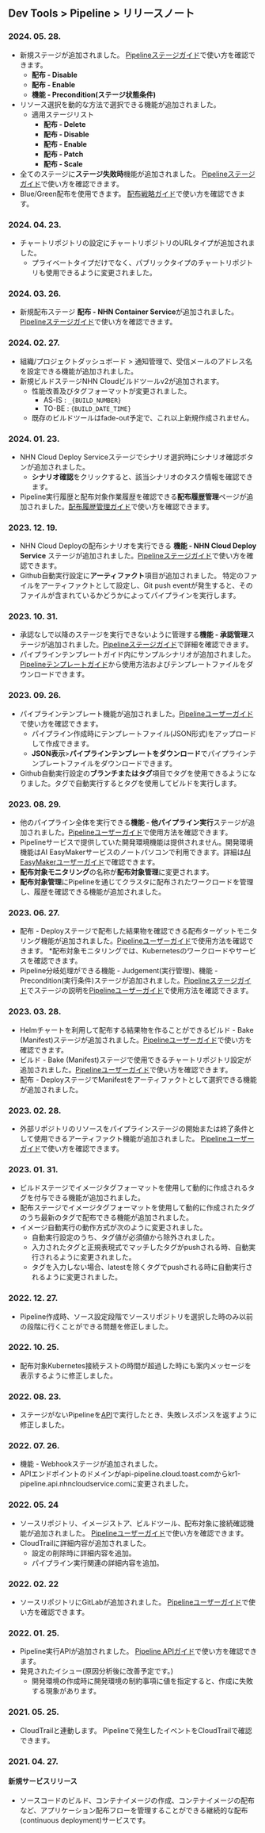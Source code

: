 ## Dev Tools > Pipeline > リリースノート

### 2024. 05. 28.
* 新規ステージが追加されました。 [Pipelineステージガイド](/Dev%20Tools/Pipeline/ja/stage-guide/)で使い方を確認できます。
    * **配布 - Disable**
    * **配布 - Enable**
    * **機能 - Precondition(ステージ状態条件)**
* リソース選択を動的な方法で選択できる機能が追加されました。
    * 適用ステージリスト
        * **配布 - Delete**
        * **配布 - Disable**
        * **配布 - Enable**
        * **配布 - Patch**
        * **配布 - Scale**
* 全てのステージに**ステージ失敗時**機能が追加されました。 [Pipelineステージガイド](/Dev%20Tools/Pipeline/ja/stage-guide/)で使い方を確認できます。
* Blue/Green配布を使用できます。 [配布戦略ガイド](/Dev%20Tools/Pipeline/ja/deploy-strategy-guide/)で使い方を確認できます。

### 2024. 04. 23.
* チャートリポジトリの設定にチャートリポジトリのURLタイプが追加されました。
  * プライベートタイプだけでなく、パブリックタイプのチャートリポジトリも使用できるように変更されました。

### 2024. 03. 26.
* 新規配布ステージ **配布 - NHN Container Service**が追加されました。 [Pipelineステージガイド](/Dev%20Tools/Pipeline/ja/stage-guide/)で使い方を確認できます。

### 2024. 02. 27.
* 組織/プロジェクトダッシュボード > 通知管理で、受信メールのアドレス名を設定できる機能が追加されました。
* 新規ビルドステージNHN Cloudビルドツールv2が追加されます。 
    * 性能改善及びタグフォーマットが変更されました。 
       * AS-IS : `_{BUILD_NUMBER}`
       * TO-BE : `{BUILD_DATE_TIME}`
    * 既存のビルドツールはfade-out予定で、これ以上新規作成されません。

### 2024. 01. 23.
* NHN Cloud Deploy Serviceステージでシナリオ選択時にシナリオ確認ボタンが追加されました。
    * **シナリオ確認**をクリックすると、該当シナリオのタスク情報を確認できます。
* Pipeline実行履歴と配布対象作業履歴を確認できる**配布履歴管理**ページが追加されました。[配布履歴管理ガイド](/Dev%20Tools/Pipeline/ja/deploy-history-management)で使い方を確認できます。

### 2023. 12. 19.
* NHN Cloud Deployの配布シナリオを実行できる **機能 - NHN Cloud Deploy Service** ステージが追加されました。[Pipelineステージガイド](/Dev%20Tools/Pipeline/ja/stage-guide/)で使い方を確認できます。
* Github自動実行設定に**アーティファクト**項目が追加されました。 特定のファイルをアーティファクトとして設定し、Git push eventが発生すると、そのファイルが含まれているかどうかによってパイプラインを実行します。

### 2023. 10. 31.
* 承認なしで以降のステージを実行できないように管理する**機能 - 承認管理**ステージが追加されました。[Pipelineステージガイド](/Dev%20Tools/Pipeline/ja/stage-guide/)で詳細を確認できます。
* パイプラインテンプレートガイド内にサンプルシナリオが追加されました。[Pipelineテンプレートガイド](/Dev%20Tools/Pipeline/ja/pipeline-management/#_2)から使用方法およびテンプレートファイルをダウンロードできます。

### 2023. 09. 26.
* パイプラインテンプレート機能が追加されました。[Pipelineユーザーガイド](/Dev%20Tools/Pipeline/ja/pipeline-management/#_1)で使い方を確認できます。
    * パイプライン作成時にテンプレートファイル(JSON形式)をアップロードして作成できます。
    * **JSON表示**>**パイプラインテンプレートをダウンロード**でパイプラインテンプレートファイルをダウンロードできます。
* Github自動実行設定の**ブランチまたはタグ**項目でタグを使用できるようになりました。タグで自動実行するとタグを使用してビルドを実行します。

### 2023. 08. 29.
* 他のパイプライン全体を実行できる**機能 - 他パイプライン実行**ステージが追加されました。[Pipelineユーザーガイド](/Dev%20Tools/Pipeline/ja/stage-guide/#_4)で使用方法を確認できます。
* Pipelineサービスで提供していた開発環境機能は提供されません。開発環境機能はAI EasyMakerサービスのノートパソコンで利用できます。詳細は[AI EasyMakerユーザーガイド](/Machine%20Learning/AI%20EasyMaker/ja/console-guide/#_2)で確認できます。
* **配布対象モニタリング**の名称が**配布対象管理**に変更されます。
* **配布対象管理**にPipelineを通じてクラスタに配布されたワークロードを管理し、履歴を確認できる機能が追加されました。

### 2023. 06. 27.
* 配布 - Deployステージで配布した結果物を確認できる配布ターゲットモニタリング機能が追加されました。[Pipelineユーザーガイド](/Dev%20Tools/Pipeline/ja/deploy-target-monitoring)で使用方法を確認できます。
    *配布対象モニタリングでは、Kubernetesのワークロードやサービスを確認できます。
* Pipeline分岐処理ができる機能 - Judgement(実行管理)、機能 - Precondition(実行条件)ステージが追加されました。[Pipelineステージガイド](/Dev%20Tools/Pipeline/ja/stage-guide/#_4)でステージの説明を[Pipelineユーザーガイド](/Dev%20Tools/Pipeline/ja/pipeline-management/#_14)で使用方法を確認できます。

### 2023. 03. 28.
* Helmチャートを利用して配布する結果物を作ることができるビルド - Bake (Manifest)ステージが追加されました。[Pipelineユーザーガイド](/Dev%20Tools/Pipeline/ja/stage-guide/#_2)で使い方を確認できます。
* ビルド - Bake (Manifest)ステージで使用できるチャートリポジトリ設定が追加されました。[Pipelineユーザーガイド](/Dev%20Tools/Pipeline/ja/environment-config/#_6)で使い方を確認できます。
* 配布 - DeployステージでManifestをアーティファクトとして選択できる機能が追加されました。

### 2023. 02. 28.
* 外部リポジトリのリソースをパイプラインステージの開始または終了条件として使用できるアーティファクト機能が追加されました。 [Pipelineユーザーガイド](/Dev%20Tools/Pipeline/ja/pipeline-management/#_1)で使い方を確認できます。

### 2023. 01. 31.
* ビルドステージでイメージタグフォーマットを使用して動的に作成されるタグを付与できる機能が追加されました。
* 配布ステージでイメージタグフォーマットを使用して動的に作成されたタグのうち最新のタグで配布できる機能が追加されました。
* イメージ自動実行の動作方式が次のように変更されました。
    * 自動実行設定のうち、タグ値が必須値から除外されました。
    * 入力されたタグと正規表現式でマッチしたタグがpushされる時、自動実行されるように変更されました。  
    * タグを入力しない場合、latestを除くタグでpushされる時に自動実行されるように変更されました。

### 2022. 12. 27.
* Pipeline作成時、ソース設定段階でソースリポジトリを選択した時のみ以前の段階に行くことができる問題を修正しました。

### 2022. 10. 25.
* 配布対象Kubernetes接続テストの時間が超過した時にも案内メッセージを表示するように修正しました。

### 2022. 08. 23.
* ステージがないPipelineを[API](/Dev%20Tools/Pipeline/ja/api-guide/#pipeline)で実行したとき、失敗レスポンスを返すように修正しました。

### 2022. 07. 26.
* 機能 - Webhookステージが追加されました。
* APIエンドポイントのドメインがapi-pipeline.cloud.toast.comからkr1-pipeline.api.nhncloudservice.comに変更されました。

### 2022. 05. 24
* ソースリポジトリ、イメージストア、ビルドツール、配布対象に接続確認機能が追加されました。 [Pipelineユーザーガイド](/Dev%20Tools/Pipeline/ja/environment-config)で使い方を確認できます。 
* CloudTrailに詳細内容が追加されました。
    * 設定の削除時に詳細内容を追加。
    * パイプライン実行関連の詳細内容を追加。

### 2022. 02. 22
* ソースリポジトリにGitLabが追加されました。 [Pipelineユーザーガイド](/Dev%20Tools/Pipeline/ja/environment-config/#_2)で使い方を確認できます。

### 2022. 01. 25.
* Pipeline実行APIが追加されました。 [Pipeline APIガイド](/Dev%20Tools/Pipeline/ja/api-guide/#pipeline)で使い方を確認できます。
* 発見されたイシュー(原因分析後に改善予定です。)
    * 開発環境の作成時に開発環境の制約事項に値を指定すると、作成に失敗する現象があります。

### 2021. 05. 25.
* CloudTrailと連動します。 Pipelineで発生したイベントをCloudTrailで確認できます。

### 2021. 04. 27.

#### 新規サービスリリース
* ソースコードのビルド、コンテナイメージの作成、コンテナイメージの配布など、アプリケーション配布フローを管理することができる継続的な配布(continuous deployment)サービスです。
